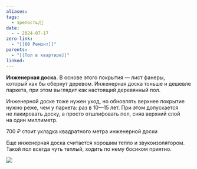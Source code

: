 ```yaml
---
aliases: 
tags:
  - зрелость/🌱
date:
  - - 2024-07-17
zero-link:
  - "[[00 Ремонт]]"
parents:
  - "[[Пол в квартире]]"
linked:
---
```

**Инженерная доска.** В основе этого покрытия — лист фанеры, который как бы обернут деревом. Инженерная доска тоньше и дешевле паркета, при этом выглядит как настоящий деревянный пол.

Инженерной доске тоже нужен уход, но обновлять верхнее покрытие нужно реже, чем у паркета: раз в 10—15 лет. При этом допускается не лакировать доску, а просто отшлифовать пол, сняв верхний слой на один миллиметр.

700 ₽ стоит укладка квадратного метра инженерной доски

Еще инженерная доска считается хорошим тепло и звукоизолятором. Такой пол всегда чуть теплый, ходить по нему босиком приятно.

![](Pasted%20image%2020240717091233.png)